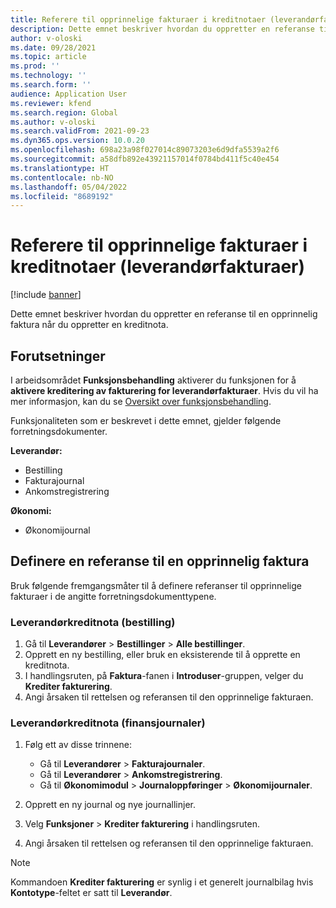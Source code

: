 ```yaml
---
title: Referere til opprinnelige fakturaer i kreditnotaer (leverandørfakturaer)
description: Dette emnet beskriver hvordan du oppretter en referanse til en opprinnelig faktura når du oppretter en kreditnota.
author: v-oloski
ms.date: 09/28/2021
ms.topic: article
ms.prod: ''
ms.technology: ''
ms.search.form: ''
audience: Application User
ms.reviewer: kfend
ms.search.region: Global
ms.author: v-oloski
ms.search.validFrom: 2021-09-23
ms.dyn365.ops.version: 10.0.20
ms.openlocfilehash: 698a23a98f027014c89073203e6d9dfa5539a2f6
ms.sourcegitcommit: a58dfb892e43921157014f0784bd411f5c40e454
ms.translationtype: HT
ms.contentlocale: nb-NO
ms.lasthandoff: 05/04/2022
ms.locfileid: "8689192"
---
```

# <a name="reference-original-invoices-in-credit-notes-vendor-invoices"></a>Referere til opprinnelige fakturaer i kreditnotaer (leverandørfakturaer)

[!include [banner](../includes/banner.md)]

Dette emnet beskriver hvordan du oppretter en referanse til en opprinnelig faktura når du oppretter en kreditnota.

## <a name="prerequisites"></a>Forutsetninger

I arbeidsområdet **Funksjonsbehandling** aktiverer du funksjonen for å **aktivere kreditering av fakturering for leverandørfakturaer**. Hvis du vil ha mer informasjon, kan du se [Oversikt over funksjonsbehandling](../../fin-ops-core/fin-ops/get-started/feature-management/feature-management-overview.md).

Funksjonaliteten som er beskrevet i dette emnet, gjelder følgende forretningsdokumenter.

**Leverandør:**

- Bestilling
- Fakturajournal
- Ankomstregistrering

**Økonomi:**

- Økonomijournal

## <a name="define-a-reference-to-an-original-invoice"></a>Definere en referanse til en opprinnelig faktura

Bruk følgende fremgangsmåter til å definere referanser til opprinnelige fakturaer i de angitte forretningsdokumenttypene.

### <a name="vendor-credit-note-purchase-order"></a>Leverandørkreditnota (bestilling)

1. Gå til **Leverandører** \> **Bestillinger** \> **Alle bestillinger**.
2. Opprett en ny bestilling, eller bruk en eksisterende til å opprette en kreditnota.
3. I handlingsruten, på **Faktura**-fanen i **Introduser**-gruppen, velger du **Krediter fakturering**.
4. Angi årsaken til rettelsen og referansen til den opprinnelige fakturaen.

### <a name="vendor-credit-note-ledger-journals"></a>Leverandørkreditnota (finansjournaler)

1. Følg ett av disse trinnene:

    - Gå til **Leverandører** \> **Fakturajournaler**.
    - Gå til **Leverandører** \> **Ankomstregistrering**.
    - Gå til **Økonomimodul** \> **Journaloppføringer** \> **Økonomijournaler**.

2. Opprett en ny journal og nye journallinjer.
3. Velg **Funksjoner** \> **Krediter fakturering** i handlingsruten.
4. Angi årsaken til rettelsen og referansen til den opprinnelige fakturaen.

> [!NOTE]
> Kommandoen **Krediter fakturering** er synlig i et generelt journalbilag hvis **Kontotype**-feltet er satt til **Leverandør**.
